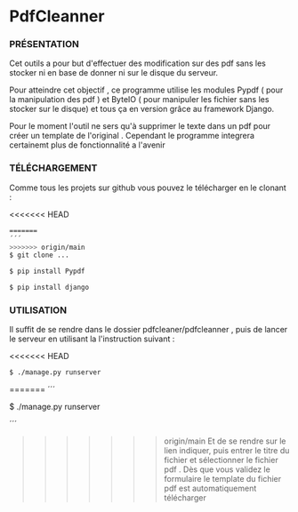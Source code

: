 PdfCleanner
============

### PRÉSENTATION

Cet outils a pour but d'effectuer des modification sur des pdf sans les stocker ni en base de donner ni sur le disque du serveur.

Pour atteindre cet objectif , ce programme utilise les modules Pypdf ( pour la manipulation des pdf ) et ByteIO ( pour manipuler les fichier sans les stocker sur le disque) et tous ça en version grâce au framework Django.

Pour le moment l'outil ne sers qu'à supprimer le texte dans un pdf pour créer un template de l'original . Cependant le programme integrera certainemt plus de fonctionnalité a l'avenir

### TÉLÉCHARGEMENT

Comme tous les projets sur github vous pouvez le télécharger en le clonant :


<<<<<<< HEAD
```bash
=======
´´´
>>>>>>> origin/main
$ git clone ...

$ pip install Pypdf

$ pip install django
```


### UTILISATION

Il suffit de se rendre dans le dossier pdfcleaner/pdfcleanner , puis de lancer le serveur en utilisant la l'instruction suivant :

<<<<<<< HEAD
```bash
$ ./manage.py runserver
```
=======
´´´

$ ./manage.py runserver

´´´

>>>>>>> origin/main
Et de se rendre sur le lien indiquer, puis entrer le titre du fichier et sélectionner le fichier pdf . Dès que vous validez le formulaire le template du fichier pdf est automatiquement télécharger

